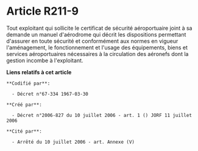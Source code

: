 # Article R211-9

Tout exploitant qui sollicite le certificat de sécurité aéroportuaire joint à sa demande un manuel d'aérodrome qui décrit les
dispositions permettant d'assurer en toute sécurité et conformément aux normes en vigueur l'aménagement, le fonctionnement et
l'usage des équipements, biens et services aéroportuaires nécessaires à la circulation des aéronefs dont la gestion incombe à
l'exploitant.

**Liens relatifs à cet article**

	**Codifié par**:

	  - Décret n°67-334 1967-03-30

	**Créé par**:

	  - Décret n°2006-827 du 10 juillet 2006 - art. 1 () JORF 11 juillet 2006

	**Cité par**:

	  - Arrêté du 10 juillet 2006 - art. Annexe (V)

